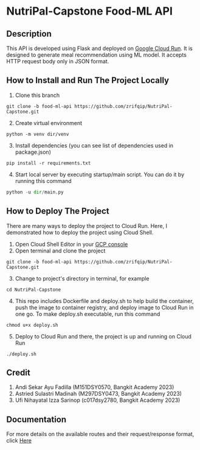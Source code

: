 # NutriPal-Capstone Food-ML API

## Description
This API is developed using Flask and deployed on [Google Cloud Run](https://cloud.google.com/run). It is designed to generate meal recommendation using ML model. It accepts HTTP request body only in JSON format.

## How to Install and Run The Project Locally
1. Clone this branch 
```git 
git clone -b food-ml-api https://github.com/zrifqip/NutriPal-Capstone.git
```
2. Create virtual environment
```node
python -m venv dir/venv
```
3. Install dependencies (you can see list of dependencies used in package.json)
```node
pip install -r requirements.txt
```
4. Start local server by executing startup/main script. You can do it by running this command
```python
python -u dir/main.py
```

## How to Deploy The Project
There are many ways to deploy the project to Cloud Run. Here, I demonstrated how to deploy the project using Cloud Shell.
1. Open Cloud Shell Editor in your [GCP console](https://shell.cloud.google.com/)
2. Open terminal and clone the project
```git 
git clone -b food-ml-api https://github.com/zrifqip/NutriPal-Capstone.git
```
3. Change to project's directory in terminal, for example
```cli
cd NutriPal-Capstone
```
4. This repo includes Dockerfile and deploy.sh to help build the container, push the image to container registry, and deploy image to Cloud Run in one go. To make deploy.sh executable, run this command
```cli
chmod u+x deploy.sh
```
5. Deploy to Cloud Run and there, the project is up and running on Cloud Run
```cli
./deploy.sh
```

## Credit
1. Andi Sekar Ayu Fadilla (M151DSY0570, Bangkit Academy 2023)
2. Astried Sulastri Madinah (M297DSY0473, Bangkit Academy 2023)
3. Ufi Nihayatal Izza Sarinop (c017dsy2780, Bangkit Academy 2023)

## Documentation
 For more details on the available routes and their request/response format, click [Here](https://tinyurl.com/nutripalFoodMLAPI)
